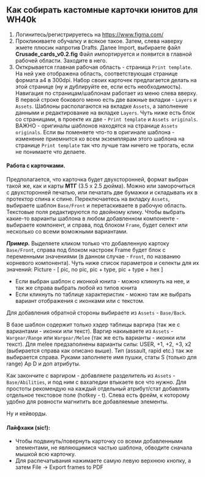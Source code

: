 ## Как собирать кастомные карточки юнитов для WH40k

1. Логинитесь/регистрируетесь на https://www.figma.com/
2. Прокликиваете обучалку и всякое такое. Затем, слева наверху жмете плюсик напротив Drafts. Далее Import, выбираете файл **Crusade_cards_v0.2.fig**
Файл импортируется и появится в главной рабочей области. Заходите в него.
3. Окткрывается главная рабочая область - страница `Print template`. На ней уже отображена область, соответствующая странице формата а4 в 300dpi. 
   Набор своих карточек предлагается делать на этой странице (ну и дублируйте ее, если есть необходимость). Навигация по страницам/шаблонам работает 
   из меню слева вверху. В первой строке бокового меню есть две важные вкладки - `Layers` и `Assets`. Шаблоны располагаются на вкладке `Assets`, а заполнение 
   данными и редактирование на вкладке `Layers`. Чуть ниже есть блок со страницами, в проекте их две - `Print template` и `Assets originals`. ВАЖНО - оригиналы 
   шаблонов находятся на странице `Assets originals`. Если вы поменяете что-то в оригинале шаблона - изменение приемнится ко всем экземплярам этого шаблона 
   на странице `Print template` так что лучше там ничего не трогать, если не понимаете что делаете.

#### Работа с карточками. 
Предполагается, что карточка будет двухсторонней, формат выбран такой же, как и карты **МТГ** (3.5 х 2.5 дюйма). Можно или заморочиться с двухсторонней печатью, 
или печатать две бумажки и складывать их в протектор спина к спине. Переключаетесь на вкладку `Assets`, выбираете шаблон `Base/Front` и перетаскиваете в рабочую область. 
Текстовые поля редактируются по двойному клику. Чтобы выбрать какие-то варианты шаблона в любом добавленном компоненте - выбираете компонент, и справа, 
под блоком `Frame`, будет селект или несколько со всеми воможными вариантами.

**_Пример._** Выделяете кликом только что добавленную картоку `Base/Front`, справа под блоком настроек Frame будет блок с переменными значениями (в данном случае - `Front`, 
по названию корневого компонента). Чуть ниже список параметров и селекты для их значений: Picture - [ pic, no pic, pic + type, pic + type + hex ]

* Если выбран шаблон с иконкой юнита - можно кликнуть на нее, и так же справа выбрать любой из типов юнита
* Если кликнуть по таблице характеристик - можно там же выбрать вариант отображения с иконками или с текстом.

Для добавления обратной стороны выбираете из `Assets` - `Base/Back`.

В базе шаблон содержит только хэдер таблицы варгира (так же с вариантами - иконки или текст). Варгир накиываете из `Assets` - `Wargear/Range` или `Wargear/Melee` (так же 
есть варианты - иконки или текст). Для melee предзаполнены варианты силы: USER, +1, +2, +3, x2 (выбирается справа как описано выше). Тип (assault, rapid etc.) так же 
выбирается справа. Руками заполняете имя пушки, статы S (только для range) Ap D и доп атрибуты.

Как закончите с варгиром - добавляете разделитель из `Assets` - `Base/Abilities`, и под ним с вахапедии втыкаете все что нужно. Для простоты рекомендую на каждый отдельный атрибут/стат добавлять отдельное текстовое поле (hotkey - t). Слева есть фрейм, к которому удобно для ровности магнитить все добавляемые элементы.

Ну и кейворды.

#### Лайфхаки (sic!):
* Чтобы подвинуть/повернуть карточку со всеми добавленными элементами, не являющимися частью шаблона, обводите сначала мышкой всю карточку.
* Для распечатывания нажимаете самую левую верхнюю кнопку, а затем File -> Export frames to PDF